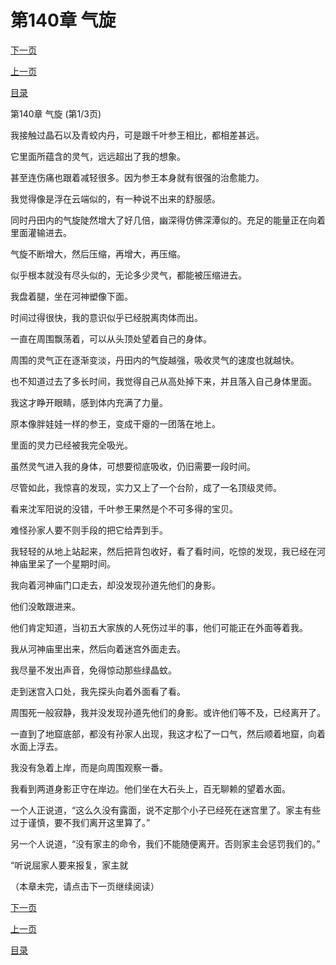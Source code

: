 <h1>第140章   气旋</h1>
            <div><p><a href="./0418_%E7%AC%AC140%E7%AB%A0_%E6%B0%94%E6%97%8B.md">下一页</a></p><p><a href="./0416_%E7%AC%AC139%E7%AB%A0_%E7%BA%A2%E7%BB%B3.md">上一页</a></p><p><a href="../">目录</a></p></div>
            <div><p>第140章   气旋 (第1/3页)</p><p>我接触过晶石以及青蛟内丹，可是跟千叶参王相比，都相差甚远。</p><p>它里面所蕴含的灵气，远远超出了我的想象。</p><p>甚至连伤痛也跟着减轻很多。因为参王本身就有很强的治愈能力。</p><p>我觉得像是浮在云端似的，有一种说不出来的舒服感。</p><p>同时丹田内的气旋陡然增大了好几倍，幽深得仿佛深潭似的。充足的能量正在向着里面灌输进去。</p><p>气旋不断增大，然后压缩，再增大，再压缩。</p><p>似乎根本就没有尽头似的，无论多少灵气，都能被压缩进去。</p><p>我盘着腿，坐在河神塑像下面。</p><p>时间过得很快，我的意识似乎已经脱离肉体而出。</p><p>一直在周围飘荡着，可以从头顶处望着自己的身体。</p><p>周围的灵气正在逐渐变淡，丹田内的气旋越强，吸收灵气的速度也就越快。</p><p>也不知道过去了多长时间，我觉得自己从高处掉下来，并且落入自己身体里面。</p><p>我这才睁开眼睛，感到体内充满了力量。</p><p>原本像胖娃娃一样的参王，变成干瘪的一团落在地上。</p><p>里面的灵力已经被我完全吸光。</p><p>虽然灵气进入我的身体，可想要彻底吸收，仍旧需要一段时间。</p><p>尽管如此，我惊喜的发现，实力又上了一个台阶，成了一名顶级灵师。</p><p>看来沈军阳说的没错，千叶参王果然是个不可多得的宝贝。</p><p>难怪孙家人要不则手段的把它给弄到手。</p><p>我轻轻的从地上站起来，然后把背包收好，看了看时间，吃惊的发现，我已经在河神庙里呆了一个星期时间。</p><p>我向着河神庙门口走去，却没发现孙道先他们的身影。</p><p>他们没敢跟进来。</p><p>他们肯定知道，当初五大家族的人死伤过半的事，他们可能正在外面等着我。</p><p>我从河神庙里出来，然后向着迷宫外面走去。</p><p>我尽量不发出声音，免得惊动那些绿晶蚊。</p><p>走到迷宫入口处，我先探头向着外面看了看。</p><p>周围死一般寂静，我并没发现孙道先他们的身影。或许他们等不及，已经离开了。</p><p>一直到了地窟底部，都没有孙家人出现，我这才松了一口气，然后顺着地窟，向着水面上浮去。</p><p>我没有急着上岸，而是向周围观察一番。</p><p>我看到两道身影正守在岸边。他们坐在大石头上，百无聊赖的望着水面。</p><p>一个人正说道，“这么久没有露面，说不定那个小子已经死在迷宫里了。家主有些过于谨慎，要不我们离开这里算了。”</p><p>另一个人说道，“没有家主的命令，我们不能随便离开。否则家主会惩罚我们的。”</p><p>“听说屈家人要来报复，家主就</p><p>（本章未完，请点击下一页继续阅读）</p></div>
            <div><p><a href="./0418_%E7%AC%AC140%E7%AB%A0_%E6%B0%94%E6%97%8B.md">下一页</a></p><p><a href="./0416_%E7%AC%AC139%E7%AB%A0_%E7%BA%A2%E7%BB%B3.md">上一页</a></p><p><a href="../">目录</a></p></div>